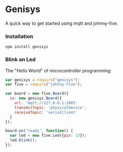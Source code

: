 # Genisys

A quick way to get started using mqtt and johnny-five.

### Installation

`npm install genisys`


### Blink an Led


The "Hello World" of microcontroller programming:

```js
var genisys = require("genisys");
var five = require("johnny-five");

var board = new five.Board({
  io: new genisys.Board({
    url: 'mqtt://127.0.0.1:1883'
    transmitTopic: 'physicalDevice',
    receiveTopic: 'serialClient'
  }
});

board.on("ready", function() {
  var led = new five.Led({pin: 13});
  led.blink();
});
```


